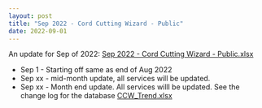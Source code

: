 ```yaml
---
layout: post
title: "Sep 2022 - Cord Cutting Wizard - Public"
date: 2022-09-01
---
```

<p>An update for Sep of 2022: <a href="/Sep 2022 - Cord Cutting Wizard - Public.xlsx">Sep 2022 - Cord Cutting Wizard - Public.xlsx</a>
  <p>
    <ul>
      <li>Sep 1 - Starting off same as end of Aug 2022
      <li>Sep xx - mid-month update, all services will be updated. 
      <li>Sep xx - Month end update. All services willl be updated. See the change log for the database <a href="/CCW_Trend.xlsx">CCW_Trend.xlsx</a>
    </ul>
